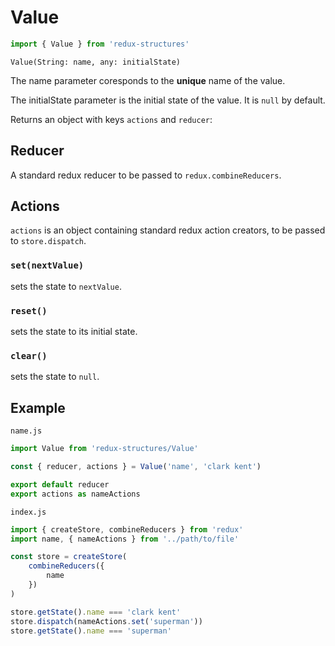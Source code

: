 # Value
```js
import { Value } from 'redux-structures'
```

`Value(String: name, any: initialState)`

The name parameter coresponds to the <b>unique</b> name of the value.

The initialState parameter is the initial state of the value. It is `null` by default.

Returns an object with keys `actions` and `reducer`:

## Reducer

A standard redux reducer to be passed to `redux.combineReducers`.

## Actions

`actions` is an object containing standard redux action creators, to be passed to `store.dispatch`.

### `set(nextValue)`

sets the state to `nextValue`.

### `reset()`

sets the state to its initial state.

### `clear()`

sets the state to `null`.

## Example

`name.js`
```js
import Value from 'redux-structures/Value'

const { reducer, actions } = Value('name', 'clark kent')

export default reducer
export actions as nameActions
```

`index.js`
```js
import { createStore, combineReducers } from 'redux'
import name, { nameActions } from '../path/to/file'

const store = createStore(
    combineReducers({
        name
    })
)

store.getState().name === 'clark kent'
store.dispatch(nameActions.set('superman'))
store.getState().name === 'superman'
```

